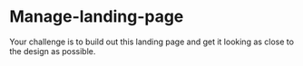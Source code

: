 # Manage-landing-page
Your challenge is to build out this landing page and get it looking as close to the design as possible.
